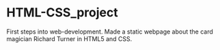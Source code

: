 # HTML-CSS_project
First steps into web-development. Made a static webpage about the card magician Richard Turner in HTML5 and CSS.
